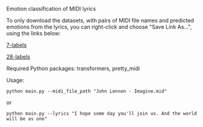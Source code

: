 Emotion classification of MIDI lyrics

To only download the datasets, with pairs of MIDI file names and predicted emotions from the lyrics, you can right-click and choose "Save Link As...", using the links below:

[7-labels](https://raw.githubusercontent.com/emotionalmusic/lyricsemotions/master/datasets/7labels.csv)

[28-labels](https://raw.githubusercontent.com/emotionalmusic/lyricsemotions/master/datasets/28labels.csv)

Required Python packages: transformers, pretty_midi

Usage:

`python main.py --midi_file_path "John Lennon - Imagine.mid"`

or

`python main.py --lyrics "I hope some day you'll join us. And the world will be as one"`